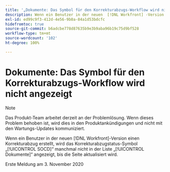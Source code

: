 ```yaml
---
title: '„Dokumente: Das Symbol für den Korrekturabzugs-Workflow wird nicht angezeigt“'
description: Wenn ein Benutzer in der neuen  [!DNL Workfront] -Version einen Korrekturabzug erstellt, wird das Korrekturabzugstatus-Symbol „SOCD“ manchmal nicht in der Liste „Dokumente“ angezeigt, bis die Seite aktualisiert wird.
exl-id: ed99c9f3-412d-4e56-9b0a-84a1d53bdcfc
hidefromtoc: true
source-git-commit: b6adcbe778d87635b9e3b9aba96b19c75d9bf528
workflow-type: tm+mt
source-wordcount: '102'
ht-degree: 100%

---
```


# Dokumente: Das Symbol für den Korrekturabzugs-Workflow wird nicht angezeigt

<!--Converted to story-->

>[!NOTE]
>
>Das Produkt-Team arbeitet derzeit an der Problemlösung. Wenn dieses Problem behoben ist, wird dies in den Produktankündigungen und nicht mit den Wartungs-Updates kommuniziert.

Wenn ein Benutzer in der neuen [!DNL Workfront]-Version einen Korrekturabzug erstellt, wird das Korrekturabzugstatus-Symbol „[!UICONTROL SOCD]“ manchmal nicht in der Liste „[!UICONTROL Dokumente]“ angezeigt, bis die Seite aktualisiert wird.

Erste Meldung am 3. November 2020
